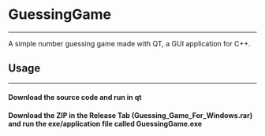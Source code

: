 # GuessingGame
---
A simple number guessing game made with QT, a GUI application for C++.

## Usage
---
#### Download the source code and run in qt

#### Download the ZIP in the Release Tab (Guessing_Game_For_Windows.rar) and run the exe/application file called GuessingGame.exe
